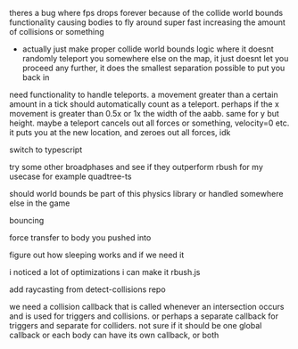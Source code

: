 theres a bug where fps drops forever because of the collide world bounds functionality causing bodies to fly around super fast increasing the amount of collisions or something
- actually just make proper collide world bounds logic where it doesnt randomly teleport you somewhere else on the map, it just doesnt let you proceed any further, it does the smallest separation possible to put you back in

need functionality to handle teleports. a movement greater than a certain amount in a tick should automatically count as a teleport. perhaps if the x movement is greater than 0.5x or 1x the width of the aabb. same for y but height. maybe a teleport cancels out all forces or something, velocity=0 etc. it puts you at the new location, and zeroes out all forces, idk

switch to typescript

try some other broadphases and see if they outperform rbush for my usecase for example quadtree-ts

should world bounds be part of this physics library or handled somewhere else in the game

bouncing

force transfer to body you pushed into

figure out how sleeping works and if we need it

i noticed a lot of optimizations i can make it rbush.js

add raycasting from detect-collisions repo

we need a collision callback that is called whenever an intersection occurs and is used for triggers and collisions. or perhaps a separate callback for triggers and separate for colliders. not sure if it should be one global callback or each body can have its own callback, or both